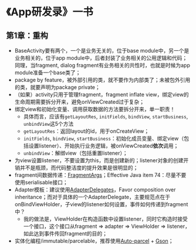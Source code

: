 # 《App研发录》一书

## 第1章：重构
+ BaseActivity要有两个，一个是业务无关的，位于base module中，另一个是业务相关的，位于app module中，后者封装了业务相关的公用逻辑和代码；同理，当fragment, dialog fragment有业务相关的共性时，也就是时候为app module准备一个base类了；
+ package by feature，被外部引用的类，就不要作为内部类了；未被包外引用的类，就要声明为package private；
+ （如果）activity只用于管理fragment，fragment inflate view，绑定view的生命周期需要拆分开来，避免onViewCreated过于复杂；
+ 绑定view和初始化变量、调用获取数据的方法要拆分开来，单一职责！
  + 具体而言，应该有`getLayoutRes`, `initFields`, `bindView`, `startBusiness`, `unbindView`这5个方法
  + `getLayoutRes`：返回layout的id，用于onCreateView；
  + `initFields`, `bindView`, `startBusiness`：初始化成员变量、绑定view（包括设置listener）、开始执行业务逻辑，被onViewCreated**依次**调用；
  + `unbindView`：解绑view（包括重置listener）；
+ 为view设置listener，不要设置为this，而是创建新的；listener对象的创建开销并不是瓶颈，而代码整洁度的提升效果是很明显的；
+ fragment间数据传递：[FragmentArgs](https://github.com/sockeqwe/fragmentargs)；Effective Java item 74：尽量不要使用serialisable接口；
+ Adapter模板：建议使用[AdapterDelegates](https://github.com/sockeqwe/AdapterDelegates)，Favor composition over inheritance；而对于具体的一个AdapterDelegate，主要规范点在于onBindViewHolder，子view的listener如何设置，事件如何传递到fragment中？
  + 我的做法是，ViewHolder在构造函数中设置listener，同时它构造时接受一个接口，这个接口从fragment => adapter => ViewHolder => listener，如此达到事件传回fragment的目的；
+ 实体化编程/immutable/parcelable，推荐使用[Auto-parcel](https://github.com/frankiesardo/auto-parcel) + [Gson](https://github.com/google/gson)；
